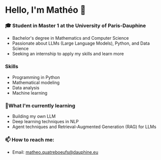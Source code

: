 # Hello, I'm Mathéo 👋

### 🎓 Student in Master 1 at the University of Paris-Dauphine
- Bachelor's degree in Mathematics and Computer Science
- Passionate about LLMs (Large Language Models), Python, and Data Science
- Seeking an internship to apply my skills and learn more
### Skills
- Programming in Python
- Mathematical modeling
- Data analysis
- Machine learning
### 🌱What I'm currently learning
- Building my own LLM
- Deep learning techniques in NLP
- Agent techniques and Retrieval-Augmented Generation (RAG) for LLMs
### 📫 How to reach me:
- Email: [matheo.quatreboeufs@dauphine.eu](mailto:matheo.quatreboeufs@dauphine.eu)
